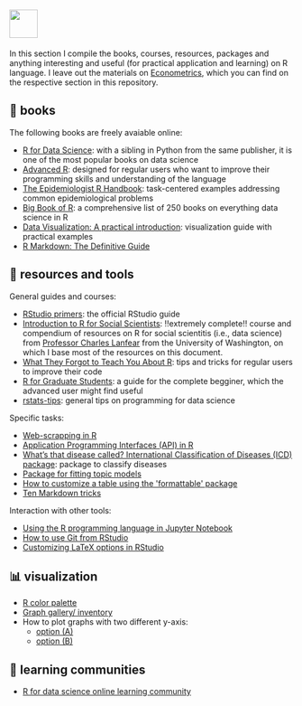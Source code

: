 # <img height=50 src="https://cdn.jsdelivr.net/gh/devicons/devicon/icons/rstudio/rstudio-original.svg" />
          

In this section I compile the books, courses, resources, packages and anything interesting and useful (for practical application and learning) on R language. I leave out the materials on [Econometrics](https://github.com/bforbesc/the-data-scientist-compendium/blob/main/econometrics.md), which you can find on the respective section in this repository. 

## 📖 books

The following books are freely avaiable online:
- [R for Data Science](https://r4ds.had.co.nz/index.html): with a sibling in Python from the same publisher, it is one of the most popular books on data science
- [Advanced R](http://adv-r.had.co.nz/): designed for regular users who want to improve their programming skills and understanding of the language
- [The Epidemiologist R Handbook](https://epirhandbook.com/en/): task-centered examples addressing common epidemiological problems
- [Big Book of R](https://www.bigbookofr.com/index.html): a comprehensive list of 250 books on everything data science in R
- [Data Visualization: A practical introduction](https://socviz.co/): visualization guide with practical examples
- [R Markdown: The Definitive Guide](https://bookdown.org/yihui/rmarkdown/)


## 🔨 resources and tools
General guides and courses:
- [RStudio primers](https://rstudio.cloud/learn/primers): the official RStudio guide
- [Introduction to R for Social Scientists](https://clanfear.github.io/CSSS508/): ‼️extremely complete‼️ course and compendium of resources on R for social scientitis (i.e., data science) from [Professor Charles Lanfear](https://clanfear.github.io/) from the University of Washington, on which I base most of the resources on this document.
- [What They Forgot to Teach You About R](https://rstats.wtf/index.html): tips and tricks for regular users to improve their code
- [R for Graduate Students](https://bookdown.org/yih_huynh/Guide-to-R-Book/): a guide for the complete begginer, which the advanced user might find useful
- [rstats-tips](https://rstats-tips.net/): general tips on programming for data science

Specific tasks:
- [Web-scrapping in R](https://sicss.io/2020/materials/day2-digital-trace-data/screenscraping/rmarkdown/Screenscraping.html)
- [Application Programming Interfaces (API) in R](https://sicss.io/2020/materials/day2-digital-trace-data/apis/rmarkdown/Application_Programming_interfaces.html)
- [What’s that disease called?  International Classification of Diseases (ICD) package](https://www.r-bloggers.com/2019/05/whats-that-disease-called-overview-of-icd-package/): package to classify diseases
- [Package for fitting topic models](https://cran.r-project.org/web/packages/topicmodels/vignettes/topicmodels.pdf)
- [How to customize a table using the 'formattable' package](https://help.displayr.com/hc/en-us/articles/360003132036-How-to-Customize-a-Table-Using-the-Formattable-R-Package)
- [Ten Markdown tricks](https://towardsdatascience.com/ten-awesome-r-markdown-tricks-56ef6d41098)

Interaction with other tools:
- [Using the R programming language in Jupyter Notebook](https://docs.anaconda.com/anaconda/navigator/tutorials/r-lang/?utm_source=pocket_mylist)
- [How to use Git from RStudio](https://swcarpentry.github.io/git-novice/14-supplemental-rstudio/index.html?utm_source=pocket_mylist)
- [Customizing LaTeX options in RStudio](https://support.rstudio.com/hc/en-us/articles/200532257-Customizing-LaTeX-Options)


## 📊 visualization
- [R color palette](https://www.nceas.ucsb.edu/sites/default/files/2020-04/colorPaletteCheatsheet.pdf)
- [Graph gallery/ inventory](https://r-graph-gallery.com/)
- How to plot graphs with two different y-axis: 
  - [option (A)](https://www.r-graph-gallery.com/line-chart-dual-Y-axis-ggplot2.html) 
  - [option (B)](https://rpubs.com/MarkusLoew/226759)


## 👥 learning communities
- [R for data science online learning community](https://www.rfordatasci.com/)




